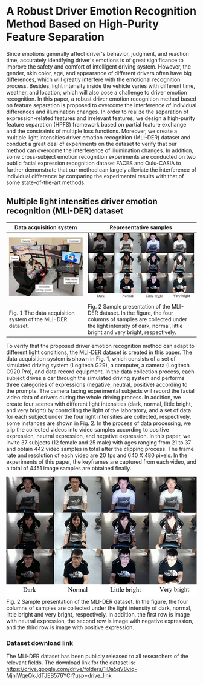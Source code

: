 A Robust Driver Emotion Recognition Method Based on High-Purity Feature Separation
====

Since emotions generally affect driver's behavior, judgment, and reaction time, accurately identifying driver's emotions is of great significance to improve the safety and comfort of intelligent driving system. However, the gender, skin color, age, and appearance of different drivers often have big differences, which will greatly interfere with the emotional recognition process. Besides, light intensity inside the vehicle varies with different time, weather, and location, which will also pose a challenge to driver emotion recognition. In this paper, a robust driver emotion recognition method based on feature separation is proposed to overcome the interference of individual differences and illumination changes. In order to realize the separation of expression-related features and irrelevant features, we design a high-purity feature separation (HPFS) framework based on partial feature exchange and the constraints of multiple loss functions. Moreover, we create a multiple light intensities driver emotion recognition (MLI-DER) dataset and conduct a great deal of experiments on the dataset to verify that  our method can overcome the interference of illumination changes. In addition, some cross-subject emotion recognition experiments are conducted on two public facial expression recognition dataset FACES and Oulu-CASIA to further demonstrate that our method can largely alleviate the interference of individual difference by comparing the experimental results with that of some state-of-the-art methods.

Multiple light intensities driver emotion recognition (MLI-DER) dataset
-------

<div align="center">
  
| Data acquisition system | Representative samples |
| ---------- | -----------|
| ![Image](https://github.com/Baiyang9886/Driver-emotion-recognition/blob/main/setup.jpg) | ![Image](https://github.com/Baiyang9886/Driver-emotion-recognition/blob/main/sample.jpg)  |
| Fig. 1 The data acquisition system of the MLI-DER dataset. | Fig. 2 Sample presentation of the MLI-DER dataset. In the figure, the four columns of samples are collected under the light intensity of dark, normal, little bright and very bright, respectively.  |

</div>

To verify that the proposed driver emotion recognition method can adapt to different light conditions, the MLI-DER dataset is created in this paper. The data acquisition system is shown in Fig. 1, which consists of a set of simulated driving system (Logitech G29), a computer, a camera (Logitech C920 Pro), and data record equipment. In the data collection process, each subject drives a car through the simulated driving system and performs three categories of expressions (negative, neutral, positive) according to the prompts. The camera facing experimental subjects will record the facial video data of drivers during the whole driving process. In addition, we create four scenes with different light intensities (dark, normal, little bright, and very bright) by controlling the light of the laboratory, and a set of data for each subject under the four light intensities are collected, respectively, some instances are shown in Fig. 2. In the process of data processing, we clip the collected videos into video samples according to positive expression, neutral expression, and negative expression. In this paper, we invite 37 subjects (12 female and 25 male) with ages ranging from 21 to 37 and obtain 442 video samples in total after the clipping process. The frame rate and resolution of each video are 20 fps and 640 X 480 pixels. In the experiments of this paper, the keyframes are captured from each video, and a total of 4451 image samples are obtained finally.

![Image](https://github.com/Baiyang9886/Driver-emotion-recognition/blob/main/sample.jpg)
Fig. 2 Sample presentation of the MLI-DER dataset. In the figure, the four columns of samples are collected under the light intensity of dark, normal, little bright and very bright, respectively. In addition, the first row is image with neutral expression, the second row is image with negative expression, and the third row is image with positive expression.

### Dataset download link
The MLI-DER dataset has been publicly released to all researchers of the relevant fields. The download link for the dataset is: https://drive.google.com/drive/folders/1iDa5qV8viq-MjnlWqeQkJdTJEB576YCr?usp=drive_link
